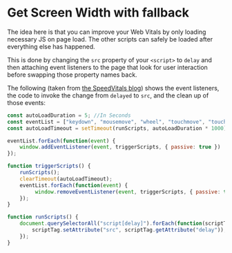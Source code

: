 # Get Screen Width with fallback

The idea here is that you can improve your Web Vitals by only loading necessary JS on page load. The other scripts can safely be loaded after everything else has happened.

This is done by changing the `src` property of your `<script>` to `delay` and then attaching event listeners to the page that look for user interaction before swapping those property names back.

The following (taken from [the SpeedVitals blog](https://blog.speedvitals.com/delay-javascript/#more-161)) shows the event listeners, the code to invoke the change from `delayed` to `src`, and the clean up of those events:

```javascript
const autoLoadDuration = 5; //In Seconds
const eventList = ["keydown", "mousemove", "wheel", "touchmove", "touchstart", "touchend"];
const autoLoadTimeout = setTimeout(runScripts, autoLoadDuration * 1000);

eventList.forEach(function(event) {
    window.addEventListener(event, triggerScripts, { passive: true })
});

function triggerScripts() {
    runScripts();
    clearTimeout(autoLoadTimeout);
    eventList.forEach(function(event) {
         window.removeEventListener(event, triggerScripts, { passive: true });
    });
}

function runScripts() {
    document.querySelectorAll("script[delay]").forEach(function(scriptTag) {
        scriptTag.setAttribute("src", scriptTag.getAttribute("delay"));
    });
}
```
